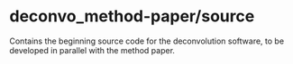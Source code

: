 # deconvo_method-paper/source

Contains the beginning source code for the deconvolution software, to be developed in parallel with the method paper.

